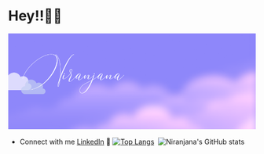 # Hey!!👋🏾
![image](https://github.com/Niranjana123-art/Niranjana/blob/main/Niranjana.png)
- Connect with me <a href="https://www.linkedin.com/in/niranjana-b-nair-48b976203/">LinkedIn</a> 💼
[![Top Langs](https://github-readme-stats.vercel.app/api/top-langs/?username=Niranjana123-art&layout=compact)](https://github.com/Niranjana123-art/github-readme-stats)    &nbsp;![Niranjana's GitHub stats](https://github-readme-stats.vercel.app/api?username=Niranjana123-art&theme=transparent)


